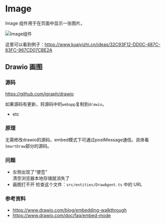 # Image

Image 组件用于在页面中显示一张图片。

![Image组件](/images/juiceEditor/component-image.png)

这里可以看到例子：https://www.kuaiyizhi.cn/ideas/32C93F12-DD0C-487C-83FC-967CD07CBE2A

## Drawio 画图

### 源码

<https://github.com/jgraph/drawio>

如果源码有更新，将源码中的`webapp`复制到`drawio`。

- etc

### 原理

无需修改drawio的源码，embed模式下可通过postMessage通信。具体看`SmartDraw`部分的源码。

### 问题

- 左侧出现了“便签”  
清空浏览器本地存储就消失了
- 画图打不开
检查这个文件：`src/entities/DrawAgent.ts` 中的 URL

### 参考资料

- <https://www.drawio.com/blog/embedding-walkthrough>  
- <https://www.drawio.com/doc/faq/embed-mode>  
